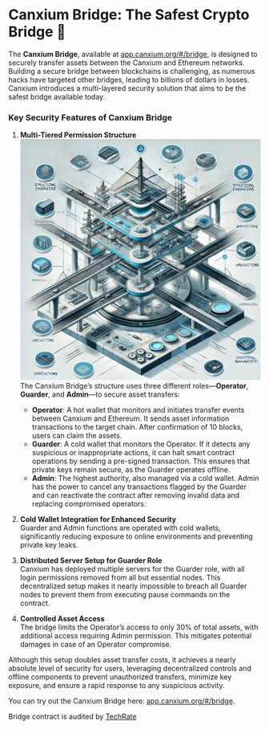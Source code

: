 # Canxium Bridge: The Safest Crypto Bridge 🛟

The **Canxium Bridge**, available at [app.canxium.org/#/bridge](https://app.canxium.org/#/bridge), is designed to securely transfer assets between the Canxium and Ethereum networks. Building a secure bridge between blockchains is challenging, as numerous hacks have targeted other bridges, leading to billions of dollars in losses. Canxium introduces a multi-layered security solution that aims to be the safest bridge available today.

### Key Security Features of Canxium Bridge

1. **Multi-Tiered Permission Structure** 
   ![alt text](./images/bridge.png)
   The Canxium Bridge’s structure uses three different roles—**Operator**, **Guarder**, and **Admin**—to secure asset transfers:
   - **Operator**: A hot wallet that monitors and initiates transfer events between Canxium and Ethereum. It sends asset information transactions to the target chain. After confirmation of 10 blocks, users can claim the assets.
   - **Guarder**: A cold wallet that monitors the Operator. If it detects any suspicious or inappropriate actions, it can halt smart contract operations by sending a pre-signed transaction. This ensures that private keys remain secure, as the Guarder operates offline.
   - **Admin**: The highest authority, also managed via a cold wallet. Admin has the power to cancel any transactions flagged by the Guarder and can reactivate the contract after removing invalid data and replacing compromised operators.

2. **Cold Wallet Integration for Enhanced Security**  
   Guarder and Admin functions are operated with cold wallets, significantly reducing exposure to online environments and preventing private key leaks.

3. **Distributed Server Setup for Guarder Role**  
   Canxium has deployed multiple servers for the Guarder role, with all login permissions removed from all but essential nodes. This decentralized setup makes it nearly impossible to breach all Guarder nodes to prevent them from executing pause commands on the contract.

4. **Controlled Asset Access**  
   The bridge limits the Operator’s access to only 30% of total assets, with additional access requiring Admin permission. This mitigates potential damages in case of an Operator compromise.

Although this setup doubles asset transfer costs, it achieves a nearly absolute level of security for users, leveraging decentralized controls and offline components to prevent unauthorized transfers, minimize key exposure, and ensure a rapid response to any suspicious activity. 

You can try out the Canxium Bridge here: [app.canxium.org/#/bridge](https://app.canxium.org/#/bridge).

Bridge contract is audited by [TechRate](https://github.com/TechRate/Smart-Contract-Audits/blob/main/November_2023/CanxiumBridge.pdf)